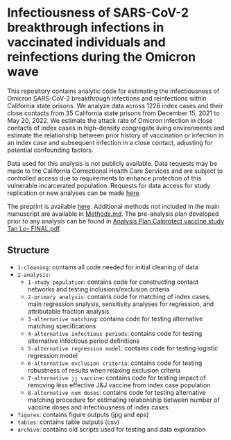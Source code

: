 # Infectiousness of SARS-CoV-2 breakthrough infections in vaccinated individuals and reinfections during the Omicron wave

This repository contains analytic code for estimating the infectiousness of Omicron SARS-CoV-2 breakthrough infections and reinfections within California state prisons. We analyze data across 1226 index cases and their close contacts from 35 California state prisons from December 15, 2021 to May 20, 2022. We estimate the attack rate of Omicron infection in close contacts of index cases in high-density congregate living environments and estimate the relationship between prior history of vaccination or infection in an index case and subsequent infection in a close contact, adjusting for potential confounding factors.

Data used for this analysis is not publicly available. Data requests may be made to the California Correctional Health Care Services and are subject to controlled access due to requirements to enhance protection of this vulnerable incarcerated population. Requests for data access for study replication or new analyses can be made [here](http://cdcrdata.miraheze.org/wiki/Request_data). 

The preprint is available [here](https://www.medrxiv.org/content/10.1101/2022.08.08.22278547v6). Additional methods not included in the main manuscript are available in [Methods.md](https://github.com/sophttan/CDCR-CalProtect/blob/main/Methods.md). The pre-analysis plan developed prior to any analysis can be found in [Analysis Plan Calprotect vaccine study Tan Lo- FINAL.pdf](https://github.com/sophttan/CDCR-CalProtect/blob/main/Analysis%20Plan%20Calprotect%20vaccine%20study%20Tan%20Lo-%20FINAL.pdf). 

## Structure
- `1-cleaning`: contains all code needed for initial cleaning of data 
- `2-analysis`: 
  - `1-study population`: contains code for constructing contact networks and testing inclusions/exclusion criteria
  - `2-primary analysis`: contains code for matching of index cases, main regression analysis, sensitivity analyses for regression, and attributable fraction analysis
  - `3-alternative matching`: contains code for testing alternative matching specifications
  - `4-alternative infectious periods`: contains code for testing alternative infectious period definitions
  - `5-alternative regression model`: contains code for testing logistic regression model
  - `6-alternative exclusion criteria`: contains code for testing robustness of results when relaxing exclusion criteria
  - `7-alternative jj vaccine`: contains code for testing impact of removing less effective J&J vaccine from index case population
  - `8-alternative num doses`: contains code for testing alternative matching procedure for estimating relationship between number of vaccine doses and infectiousness of index cases
- `figures`: contains figure outputs (jpg and eps)
- `tables`: contains table outputs (csv) 
- `archive`: contains old scripts used for testing and data exploration



